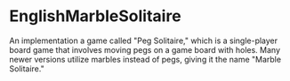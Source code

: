 # EnglishMarbleSolitaire
An implementation a game called "Peg Solitaire," which is a single-player board game that involves moving pegs on a game board with holes. Many newer versions utilize marbles instead of pegs, giving it the name "Marble Solitaire."
